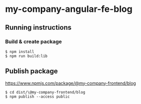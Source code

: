 # my-company-angular-fe-blog

## Running instructions

### Build & create package
```
$ npm install
$ npm run build:lib
```

## Publish package
https://www.npmjs.com/package/@my-company-frontend/blog

```
$ cd dist/\@my-company-frontend/blog
$ npm publish --access public
```